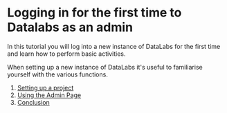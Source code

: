 # Logging in for the first time to Datalabs as an admin

In this tutorial you will log into a new instance of DataLabs for the first time and learn
how to perform basic activities.

When setting up a new instance of DataLabs it's useful to familiarise yourself with the various
functions.

1. [Setting up a project](setting-up-a-project.md)
1. [Using the Admin Page](using-admin-page.md)
1. [Conclusion](conclusion.md)
